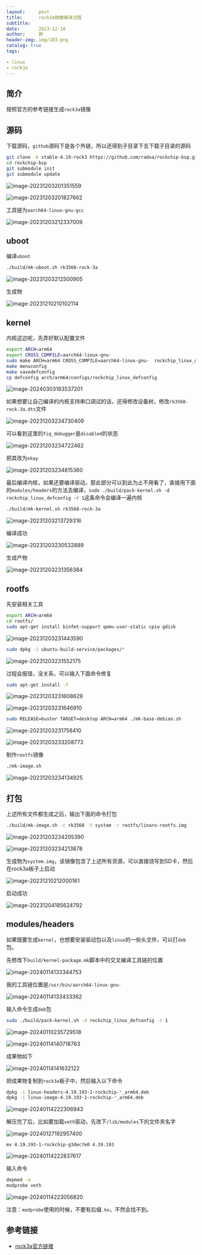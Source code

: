 ```yaml
---
layout:     post   				   
title:      rock3a镜像编译过程			
subtitle:  
date:       2023-12-10				
author:     婷                               
header-img: img/103.png 
catalog: true 						
tags:								

- linux
- rock3a
---
```




## 简介

按照官方的参考链接生成`rock3a`镜像



## 源码

下载源码，`github`源码下是各个外链，所以还得到子目录下去下载子目录的源码

```bash
git clone -b stable-4.19-rock3 https://github.com/radxa/rockchip-bsp.git
cd rockchip-bsp
git submodule init
git submodule update
```



![image-20231203201351559](https://raw.githubusercontent.com/copyright1999/image-typora-markdown/main/rock3a/image-20231203201351559.png)



![image-20231203201827662](https://raw.githubusercontent.com/copyright1999/image-typora-markdown/main/rock3a/image-20231203201827662.png)



工具链为`aarch64-linux-gnu-gcc`

![image-20231203212337009](https://raw.githubusercontent.com/copyright1999/image-typora-markdown/main/rock3a/image-20231203212337009.png)



## uboot

编译`uboot`

```bash
./build/mk-uboot.sh rk3568-rock-3a
```



![image-20231203212500905](https://raw.githubusercontent.com/copyright1999/image-typora-markdown/main/rock3a/image-20231203212500905.png)



生成物

![image-20231210210102114](https://raw.githubusercontent.com/copyright1999/image-typora-markdown/main/rock3a/image-20231210210102114.png)





## kernel

内核这边呢，先弄好默认配置文件

```bash
export ARCH=arm64
export CROSS_COMPILE=aarch64-linux-gnu-
sudo make ARCH=arm64 CROSS_COMPILE=aarch64-linux-gnu-  rockchip_linux_defconfig
make menuconfig
make savedefconfig
cp defconfig arch/arm64/configs/rockchip_linux_defconfig
```



![image-20240303183537201](https://raw.githubusercontent.com/copyright1999/image-typora-markdown/main/rock3a/image-20240303183537201.png)



如果想要让自己编译的内核支持串口调试的话，还得修改设备树，修改`rk3568-rock-3a.dts`文件

![image-20231203234730409](https://raw.githubusercontent.com/copyright1999/image-typora-markdown/main/rock3a/image-20231203234730409.png)

可以看到这里的`fiq_debugger`是`disabled`的状态

![image-20231203234722462](https://raw.githubusercontent.com/copyright1999/image-typora-markdown/main/rock3a/image-20231203234722462.png)



把其改为`okay`

![image-20231203234815360](https://raw.githubusercontent.com/copyright1999/image-typora-markdown/main/rock3a/image-20231203234815360.png)



最后编译内核，如果还要编译驱动，那此部分可以到此为止不用看了，直接用下面的`modules/headers`的方法去编译，`sudo ./build/pack-kernel.sh -d rockchip_linux_defconfig -r 1`这条命令会编译一遍内核

```bash
./build/mk-kernel.sh rk3568-rock-3a
```



![image-20231203213729316](https://raw.githubusercontent.com/copyright1999/image-typora-markdown/main/rock3a/image-20231203213729316.png)



编译成功

![image-20231203230532889](https://raw.githubusercontent.com/copyright1999/image-typora-markdown/main/rock3a/image-20231203230532889.png)



生成产物

![image-20231203231356384](https://raw.githubusercontent.com/copyright1999/image-typora-markdown/main/rock3a/image-20231203231356384.png)





## rootfs

先安装相关工具

```bash
export ARCH=arm64
cd rootfs/
sudo apt-get install binfmt-support qemu-user-static cpio gdisk
```



![image-20231203231443590](https://raw.githubusercontent.com/copyright1999/image-typora-markdown/main/rock3a/image-20231203231443590.png)





```bash
sudo dpkg -i ubuntu-build-service/packages/*
```



![image-20231203231552175](https://raw.githubusercontent.com/copyright1999/image-typora-markdown/main/rock3a/image-20231203231552175.png)



过程会报错，没关系，可以输入下面命令修复

```bash
sudo apt-get install -f
```



![image-20231203231608629](https://raw.githubusercontent.com/copyright1999/image-typora-markdown/main/rock3a/image-20231203231608629.png)



![image-20231203231646910](https://raw.githubusercontent.com/copyright1999/image-typora-markdown/main/rock3a/image-20231203231646910.png)





```bash
sudo RELEASE=buster TARGET=desktop ARCH=arm64 ./mk-base-debian.sh
```



![image-20231203231758410](https://raw.githubusercontent.com/copyright1999/image-typora-markdown/main/rock3a/image-20231203231758410.png)



![image-20231203233208773](https://raw.githubusercontent.com/copyright1999/image-typora-markdown/main/rock3a/image-20231203233208773.png)



制作`rootfs`镜像

```bash
./mk-image.sh
```



![image-20231203234134925](https://raw.githubusercontent.com/copyright1999/image-typora-markdown/main/rock3a/image-20231203234134925.png)



## 打包

上述所有文件都生成之后，输出下面的命令打包

```bash
./build/mk-image.sh -c rk3568 -t system -r rootfs/linaro-rootfs.img
```



![image-20231203234205390](https://raw.githubusercontent.com/copyright1999/image-typora-markdown/main/rock3a/image-20231203234205390.png)



![image-20231203234213878](https://raw.githubusercontent.com/copyright1999/image-typora-markdown/main/rock3a/image-20231203234213878.png)



生成物为`system.img`，该镜像包含了上述所有资源，可以直接烧写到SD卡，然后在rock3a板子上启动

![image-20231210212000161](https://raw.githubusercontent.com/copyright1999/image-typora-markdown/main/rock3a/image-20231210212000161.png)



启动成功

![image-20231204185624792](https://raw.githubusercontent.com/copyright1999/image-typora-markdown/main/rock3a/image-20231204185624792.png)



## modules/headers

如果既要生成`kernel`，也想要安装驱动包以及`linux`的一些头文件，可以打`deb`包。



先修改下`build/kernel-package.mk`脚本中的交叉编译工具链的位置

![image-20240114133344753](https://raw.githubusercontent.com/copyright1999/image-typora-markdown/main/rock3a/image-20240114133344753.png)

我的工具链位置是`/usr/bin/aarch64-linux-gnu-`

![image-20240114133433362](https://raw.githubusercontent.com/copyright1999/image-typora-markdown/main/rock3a/image-20240114133433362.png)



输入命令生成`deb`包

```bash
sudo ./build/pack-kernel.sh -d rockchip_linux_defconfig -r 1
```



![image-20240110235729518](https://raw.githubusercontent.com/copyright1999/image-typora-markdown/main/rock3a/image-20240110235729518.png)



![image-20240114140718763](https://raw.githubusercontent.com/copyright1999/image-typora-markdown/main/rock3a/image-20240114140718763.png)



成果物如下

![image-20240114141632122](https://raw.githubusercontent.com/copyright1999/image-typora-markdown/main/rock3a/image-20240114141632122.png)



把成果物复制到`rock3a`板子中，然后输入以下命令

```bash
dpkg -i linux-headers-4.19.193-1-rockchip-*_arm64.deb
dpkg -i linux-image-4.19.193-1-rockchip-*_arm64.deb
```



![image-20240114222306943](https://raw.githubusercontent.com/copyright1999/image-typora-markdown/main/rock3a/image-20240114222306943.png)



解压完了后，比如要加载`veth`驱动，先改下`/lib/modules`下的文件夹名字

![image-20240127192957400](https://raw.githubusercontent.com/copyright1999/image-typora-markdown/main/rock3a/image-20240127192957400.png)



```
mv 4.19.193-1-rockchip-g3dec7e0 4.19.193
```



![image-20240114222837617](https://raw.githubusercontent.com/copyright1999/image-typora-markdown/main/rock3a/image-20240114222837617.png)



输入命令

```bash
depmod -a
modprobe veth
```



![image-20240114223056820](https://raw.githubusercontent.com/copyright1999/image-typora-markdown/main/rock3a/image-20240114223056820.png)

注意：`modprobe`使用的时候，不要有后缀`.ko`，不然会找不到。







## 参考链接

- [rock3a官方链接](https://wiki.radxa.com/Rock3/dev/Debian)

